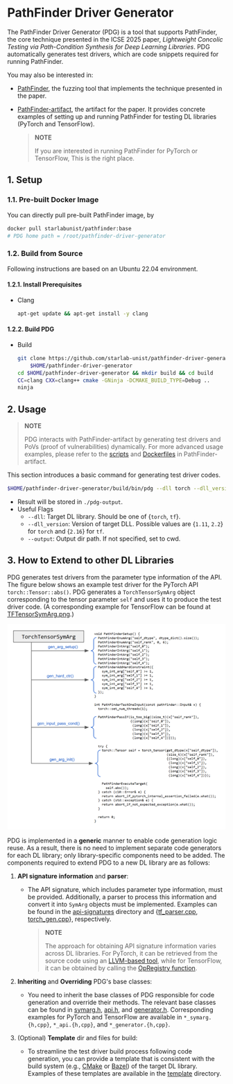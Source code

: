 # PathFinder Driver Generator

The PathFinder Driver Generator (PDG) is a tool that supports PathFinder, the core technique presented in the ICSE 2025 paper, *Lightweight Concolic Testing via Path-Condition Synthesis for Deep Learning Libraries*. PDG automatically generates test drivers, which are code snippets required for running PathFinder.

You may also be interested in:

- [PathFinder](https://github.com/starlab-unist/pathfinder), the fuzzing tool that implements the technique presented in the paper.
- [PathFinder-artifact](https://github.com/starlab-unist/pathfinder-artifact), the artifact for the paper. It provides concrete examples of setting up and running PathFinder for testing DL libraries (PyTorch and TensorFlow).

    > **NOTE**
    >
    > If you are interested in running PathFinder for PyTorch or TensorFlow, This is the right place.

## 1. Setup

### 1.1. Pre-built Docker Image

You can directly pull pre-built PathFinder image, by

```bash
docker pull starlabunist/pathfinder:base
# PDG home path = /root/pathfinder-driver-generator
```

### 1.2. Build from Source

Following instructions are based on an Ubuntu 22.04 environment.

#### 1.2.1. Install Prerequisites

- Clang
    ```bash
    apt-get update && apt-get install -y clang
    ```

#### 1.2.2. Build PDG

- Build

  ```bash
  git clone https://github.com/starlab-unist/pathfinder-driver-generator.git \
      $HOME/pathfinder-driver-generator
  cd $HOME/pathfinder-driver-generator && mkdir build && cd build
  CC=clang CXX=clang++ cmake -GNinja -DCMAKE_BUILD_TYPE=Debug ..
  ninja
  ```

## 2. Usage

> **NOTE**
>
> PDG interacts with PathFinder-artifact by generating test drivers and PoVs (proof of vulnerabilities) dynamically. For more advanced usage examples, please refer to the [scripts](https://github.com/starlab-unist/pathfinder-artifact/blob/main/expmanager.py) and [Dockerfiles](https://github.com/starlab-unist/pathfinder-artifact/tree/main/docker) in PathFinder-artifact.

This section introduces a basic command for generating test driver codes.

```bash
$HOME/pathfinder-driver-generator/build/bin/pdg --dll torch --dll_version 2.2 --output ./pdg-output
```
- Result will be stored in `./pdg-output`.
- Useful Flags
  - `--dll`: Target DL library. Should be one of {`torch`, `tf`}.
  - `--dll_version`: Version of target DLL. Possible values are {`1.11`, `2.2`} for `torch` and {`2.16`} for `tf`.
  - `--output`: Output dir path. If not specified, set to cwd.

## 3. How to Extend to other DL Libraries

PDG generates test drivers from the parameter type information of the API. The figure below shows an example test driver for the PyTorch API `torch::Tensor::abs()`. PDG generates a `TorchTensorSymArg` object corresponding to the tensor parameter `self` and uses it to produce the test driver code. (A corresponding example for TensorFlow can be found at [TFTensorSymArg.png](./img/TFTensorSymArg.png).)

<img src="./img/TorchTensorSymArg.png" alt="torchts" width="700"/>

PDG is implemented in a **generic** manner to enable code generation logic reuse. As a result, there is no need to implement separate code generators for each DL library; only library-specific components need to be added. The components required to extend PDG to a new DL library are as follows:

1. **API signature information** and **parser**:
    - The API signature, which includes parameter type information, must be provided. Additionally, a parser to process this information and convert it into `SymArg` objects must be implemented. Examples can be found in the [api-signatures](./api-signatures) directory and {[tf_parser.cpp](./src/tf_opdef.cpp), [torch_gen.cpp](./src/torch_gen.cpp)}, respectively.

      > **NOTE**
      >
      > The approach for obtaining API signature information varies across DL libraries. For PyTorch, it can be retrieved from the source code using an [LLVM-based tool](https://github.com/starlab-unist/torch-api-sig-extractor), while for TensorFlow, it can be obtained by calling the [OpRegistry function](https://github.com/tensorflow/tensorflow/blob/56dadbbf1787f9c54c42c690879ac35d133d0bd0/tensorflow/core/framework/op.h#L91).

1. **Inheriting** and **Overriding** PDG's base classes:

    - You need to inherit the base classes of PDG responsible for code generation and override their methods. The relevant base classes can be found in [symarg.h](./src/symarg.h), [api.h](./src/api.h), and [generator.h](./src/generator.h). Corresponding examples for PyTorch and TensorFlow are available in `*_symarg.{h,cpp}`, `*_api.{h,cpp}`, and `*_generator.{h,cpp}`.

1. (Optional) **Template** dir and files for build:

    - To streamline the test driver build process following code generation, you can provide a template that is consistent with the build system (e.g., [CMake](https://cmake.org/) or [Bazel](https://bazel.build/)) of the target DL library. Examples of these templates are available in the [template](./template/) directory.
